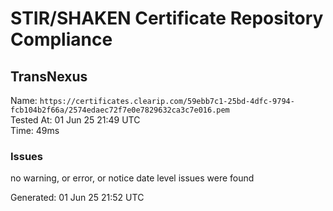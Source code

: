 # STIR/SHAKEN Certificate Repository Compliance

## TransNexus

Name: `https://certificates.clearip.com/59ebb7c1-25bd-4dfc-9794-fcb104b2f66a/2574edaec72f7e0e7829632ca3c7e016.pem`\
Tested At: 01 Jun 25 21:49 UTC\
Time: 49ms

### Issues

no warning, or error, or notice date level issues were found

Generated: 01 Jun 25 21:52 UTC